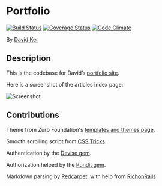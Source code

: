 # Portfolio

[![Build Status](https://travis-ci.org/snappy316/portfolio.svg)](https://travis-ci.org/snappy316/portfolio)
[![Coverage Status](https://coveralls.io/repos/snappy316/portfolio/badge.svg)](https://coveralls.io/r/snappy316/portfolio)
[![Code Climate](https://codeclimate.com/github/snappy316/portfolio/badges/gpa.svg)](https://codeclimate.com/github/snappy316/portfolio)

By [David Ker](https://github.com/snappy316)

## Description

This is the codebase for David’s [portfolio site](http://dker.us).

Here is a screenshot of the articles index page:

![Screenshot](https://dl.dropboxusercontent.com/u/169149/Screen%20Shot%202015-03-05%20at%203.35.26%20PM.png)

## Contributions

Theme from Zurb Foundation's [templates and themes page](http://foundation.zurb.com/templates.html).

Smooth scrolling script from [CSS Tricks](https://css-tricks.com/snippets/jquery/smooth-scrolling/).

Authentication by the [Devise gem](https://github.com/plataformatec/devise).

Authorization helped by the [Pundit gem](https://github.com/elabs/pundit).

Markdown parsing by [Redcarpet](https://github.com/vmg/redcarpet), with help from [RichonRails](http://richonrails.com/articles/rendering-markdown-with-redcarpet)

